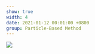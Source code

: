 ```yaml
---
show: true
width: 4
date: 2021-01-12 00:01:00 +0800
group: Particle-Based Method
---
```

<div>
    <img data-src="{{ '/assets/img/sph_cuda/sph_muller.gif' | relative_url }}" class="lazy w-100 rounded" src="{{ '/assets/img/empty_300x200.png' | relative_url }}">
</div>
